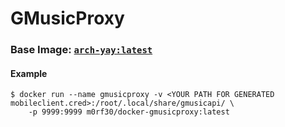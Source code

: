 # GMusicProxy
### Base Image: [`arch-yay:latest`](https://hub.docker.com/r/m0rf30/arch-yay)

#### Example
```
$ docker run --name gmusicproxy -v <YOUR PATH FOR GENERATED mobileclient.cred>:/root/.local/share/gmusicapi/ \
    -p 9999:9999 m0rf30/docker-gmusicproxy:latest
```
